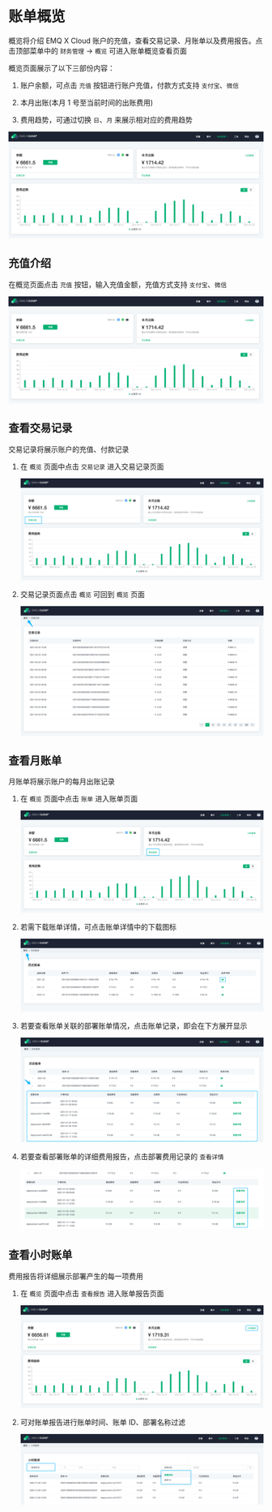 # 账单概览

概览将介绍 EMQ X Cloud 账户的充值，查看交易记录、月账单以及费用报告。点击顶部菜单中的 `财务管理` -> `概览` 可进入账单概览查看页面

概览页面展示了以下三部份内容：

1. 账户余额，可点击 `充值` 按钮进行账户充值，付款方式支持 `支付宝`、`微信`

2. 本月出账(本月 1 号至当前时间的出账费用)

3. 费用趋势，可通过切换 `日`、`月` 来展示相对应的费用趋势

![overview](./_assets/overview.png)



## 充值介绍

在概览页面点击 `充值` 按钮，输入充值金额，充值方式支持 `支付宝`、`微信`

![overview](./_assets/overview.png)



## 查看交易记录

交易记录将展示账户的充值、付款记录

1. 在 `概览` 页面中点击 `交易记录` 进入交易记录页面

   ![transactions](./_assets/transactions.png)

2. 交易记录页面点击 `概览` 可回到 `概览` 页面

   ![transactions-list](./_assets/transactions-list.png)



## 查看月账单

月账单将展示账户的每月出账记录

1. 在 `概览` 页面中点击 `账单` 进入账单页面

   ![bills](./_assets/bills.png)

2. 若需下载账单详情，可点击账单详情中的下载图标

   ![bills-download](./_assets/bills-download.png)

3. 若要查看账单关联的部署账单情况，点击账单记录，即会在下方展开显示

   ![bills-details](./_assets/bills-details.png)

4. 若要查看部署账单的详细费用报告，点击部署费用记录的 `查看详情` 

   ![bills-report](./_assets/bills-report.png)



## 查看小时账单

费用报告将详细展示部署产生的每一项费用

1. 在 `概览` 页面中点击 `查看报告` 进入账单报告页面

   ![report](./_assets/report.png)

2. 可对账单报告进行账单时间、账单 ID、部署名称过滤

   ![report-filter](./_assets/report-filter.png)

